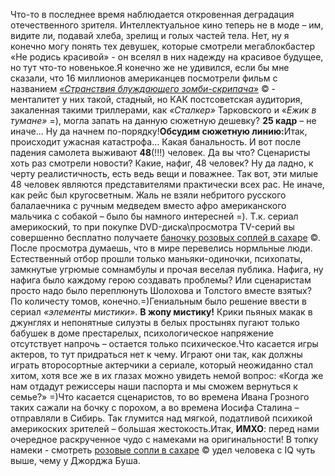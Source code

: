 Что-то в последнее время наблюдается откровенная деградация отечественного зрителя. Интеллектуальное кино теперь не в моде – им, видите ли, подавай хлеба, зрелищ и голых частей тела. Нет, ну я конечно могу понять тех девушек, которые смотрели мегаблокбастер «Не родись красивой» - он вселял в них надежду на красивое будущее, но тут что-то новенькое.Я конечно же не удивился, если бы мне сказали, что 16 миллионов американцев посмотрели фильм с названием <ins><em>«Странствия блуждающего зомби-скрипача»</em></ins> &copy; - менталитет у них такой, стадный, но КАК постсоветская аудитория, закаленная такими триллерами, как <em>«Сталкер»</em> Тарковского и «<em>Ежик в тумане»</em> =), могла запать на данную сюжетную дешевку? <strong>25 кадр</strong> – не иначе... Ну да начнем по-порядку!<strong>Обсудим сюжетную линию:</strong>Итак, происходит ужасная катастрофа... Какая банальность. И вот после падения самолета выживают <strong>48</strong>(!!!) человек. Да вы что? Сценаристы хоть раз смотрели новости? Какие, нафиг, 48 человек? Ну да ладно, к черту реалистичность, есть ведь вещи и поважнее. Так вот, эти милые 48 человек являются представителями практически всех рас. Не иначе, как рейс был кругосветным. Жаль не взяли небритого русского балалаечника с ручным медведем вместо афро американского мальчика с собакой – было бы намного интересней =). Т.к. сериал америкоский, то при покупке DVD-диска\просмотра TV-серий вы совершенно бесплатно получаете <ins>баночку розовых соплей в сахаре</ins> &copy;. После просмотра думаешь, что в мире перевелись нормльные люди. Естественный отбор прошли только маньяки-одиночки, психопаты, замкнутые угрюмые сомнамбулы и прочая веселая публика. Нафига, ну нафига было каждому герою создавать проблемы? Или сценаристам просто надо было переплюнуть Шолохова и Толстого вместе взятых? По количесту томов, конечно.=)Гениальным было решение ввести в сериал <em>«элементы мистики»</em>. <strong>В жопу мистику!</strong> Крики пьяных макак в джунглях и непонятные силуэты в белых простынях пугают только бабушек в доме престарелых, психологическое напряжение отсутствует напрочь – остается только психическое.Что касается игры актеров, то тут придраться нет к чему. Играют они так, как должны играть второсортные актерчики а сериале, который неожиданно стал хитом, хотя все же в их глазах можно увидеть немой вопрос: «Когда же нам отдадут режиссеры наши паспорта и мы сможем вернуться к семье?» =)Что касается сценаристов, то во времена Ивана Грозного таких сажали на бочку с порохом, а во времена Иосифа Сталина – отправляли в Сибирь. Так глумится над мягкой, податливой психикой америкоских зрителей – большая жестокость.Итак, <strong>ИМХО</strong>: перед нами очередное раскрученное чудо с намеками на оригинальности! В топку намеки - смотреть <ins>розовые сопли в сахаре</ins> &copy; удел человека с IQ чуть выше, чему у Джорджа Буша.